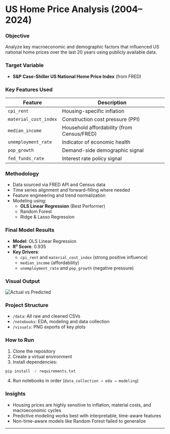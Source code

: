 # US Home Price Analysis (2004–2024)

### Objective
Analyze key macroeconomic and demographic factors that influenced US national home prices over the last 20 years using publicly available data.

### Target Variable
- **S&P Case-Shiller US National Home Price Index** (from FRED)

### Key Features Used
| Feature                | Description                                      |
|------------------------|--------------------------------------------------|
| `cpi_rent`             | Housing-specific inflation                      |
| `material_cost_index` | Construction cost pressure (PPI)                |
| `median_income`       | Household affordability (from Census/FRED)      |
| `unemployment_rate`   | Indicator of economic health                    |
| `pop_growth`          | Demand-side demographic signal                  |
| `fed_funds_rate`      | Interest rate policy signal                     |

### Methodology
- Data sourced via FRED API and Census data
- Time series alignment and forward-filling where needed
- Feature engineering and trend normalization
- Modeling using:
  - **OLS Linear Regression** (Best Performer)
  - Random Forest
  - Ridge & Lasso Regression

### Final Model Results
- **Model**: OLS Linear Regression  
- **R² Score**: 0.935  
- **Key Drivers**:
  - `cpi_rent` and `material_cost_index` (strong positive influence)
  - `median_income` (affordability)
  - `unemployment_rate` and `pop_growth` (negative pressure)

### Visual Output
![Actual vs Predicted](visuals/actual_vs_predicted.png)

### Project Structure
- `/data`: All raw and cleaned CSVs
- `/notebooks`: EDA, modeling and data collection
- `/visuals`: PNG exports of key plots

### How to Run
1. Clone the repository  
2. Create a virtual environment  
3. Install dependencies:  
```bash
pip install -r requirements.txt
```
4. Run notebooks in order (`data_collection → eda → modeling`)

### Insights
- Housing prices are highly sensitive to inflation, material costs, and macroeconomic cycles
- Predictive modeling works best with interpretable, time-aware features
- Non-time-aware models like Random Forest failed to generalize

---
